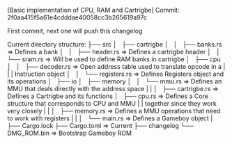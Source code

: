 [Basic implementation of CPU, RAM and Cartrigbe]
Commit: 2f0aa415f5a61e4cdddae40058cc3b265619a97c

First commit, next one will push this changelog

Current directory structure:
├── src
│   ├── cartrigbe
│   │   ├── banks.rs                    => Defines a bank
│   │   ├── header.rs                   => Defines a cartrigbe header
│   │   └── sram.rs                     => Will be used to define RAM banks in cartrigbe
│   ├── cpu
│   │   ├── decoder.rs                  => Open address table used to translate opcode in a 
|   |   |                               Instruction object
│   │   └── registers.rs                => Defines Registers object and its operations
│   ├── io 
│   ├── memory
│   │   └── mmu.rs                      => Defines an MMU that deals directly with the address space
|   |
│   ├── cartrigbe.rs                    => Defines a Cartrigbe and its functions
│   ├── cpu.rs                          => Defines a Core structure that corresponds to CPU and MMU
|   |                                   together since they work very closely
|   |
│   ├── memory.rs                       => Defines a MMU operations that need to work with registers
|   |
│   └── main.rs                         => Defines a Gameboy object
|
├── Cargo.lock
├── Cargo.toml                          => Current
├── changelog
└── DMG_ROM.bin                         => Bootstrap Gameboy ROM
